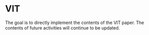 # VIT
The goal is to directly implement the contents of the VIT paper.
The contents of future activities will continue to be updated.
